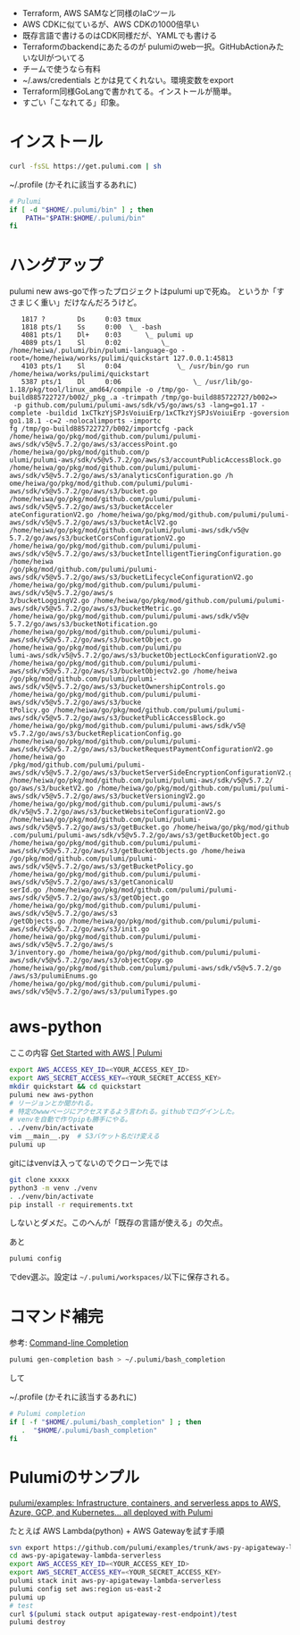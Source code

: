 - Terraform, AWS SAMなど同様のIaCツール
- AWS CDKに似ているが、AWS CDKの1000倍早い
- 既存言語で書けるのはCDK同様だが、YAMLでも書ける
- Terraformのbackendにあたるのが pulumiのweb一択。GitHubActionみたいなUIがついてる
- チームで使うなら有料
- ~/.aws/credentials とかは見てくれない。環境変数をexport
- Terraform同様GoLangで書かれてる。インストールが簡単。
- すごい「こなれてる」印象。


# インストール

```bash
curl -fsSL https://get.pulumi.com | sh
```

~/.profile (かそれに該当するあれに)
```bash
# Pulumi
if [ -d "$HOME/.pulumi/bin" ] ; then
    PATH="$PATH:$HOME/.pulumi/bin"
fi
```


# ハングアップ

pulumi new aws-goで作ったプロジェクトはpulumi upで死ぬ。
というか「すさまじく重い」だけなんだろうけど。


```
   1817 ?        Ds     0:03 tmux
   1818 pts/1    Ss     0:00  \_ -bash
   4081 pts/1    Dl+    0:03      \_ pulumi up
   4089 pts/1    Sl     0:02          \_ /home/heiwa/.pulumi/bin/pulumi-language-go -root=/home/heiwa/works/pulimi/quickstart 127.0.0.1:45813
   4103 pts/1    Sl     0:04              \_ /usr/bin/go run /home/heiwa/works/pulimi/quickstart
   5387 pts/1    Dl     0:06                  \_ /usr/lib/go-1.18/pkg/tool/linux_amd64/compile -o /tmp/go-build885722727/b002/_pkg_.a -trimpath /tmp/go-build885722727/b002=>
 -p github.com/pulumi/pulumi-aws/sdk/v5/go/aws/s3 -lang=go1.17 -complete -buildid 1xCTkzYjSPJsVoiuiErp/1xCTkzYjSPJsVoiuiErp -goversion go1.18.1 -c=2 -nolocalimports -importc
fg /tmp/go-build885722727/b002/importcfg -pack /home/heiwa/go/pkg/mod/github.com/pulumi/pulumi-aws/sdk/v5@v5.7.2/go/aws/s3/accessPoint.go /home/heiwa/go/pkg/mod/github.com/p
ulumi/pulumi-aws/sdk/v5@v5.7.2/go/aws/s3/accountPublicAccessBlock.go /home/heiwa/go/pkg/mod/github.com/pulumi/pulumi-aws/sdk/v5@v5.7.2/go/aws/s3/analyticsConfiguration.go /h
ome/heiwa/go/pkg/mod/github.com/pulumi/pulumi-aws/sdk/v5@v5.7.2/go/aws/s3/bucket.go /home/heiwa/go/pkg/mod/github.com/pulumi/pulumi-aws/sdk/v5@v5.7.2/go/aws/s3/bucketAcceler
ateConfigurationV2.go /home/heiwa/go/pkg/mod/github.com/pulumi/pulumi-aws/sdk/v5@v5.7.2/go/aws/s3/bucketAclV2.go /home/heiwa/go/pkg/mod/github.com/pulumi/pulumi-aws/sdk/v5@v
5.7.2/go/aws/s3/bucketCorsConfigurationV2.go /home/heiwa/go/pkg/mod/github.com/pulumi/pulumi-aws/sdk/v5@v5.7.2/go/aws/s3/bucketIntelligentTieringConfiguration.go /home/heiwa
/go/pkg/mod/github.com/pulumi/pulumi-aws/sdk/v5@v5.7.2/go/aws/s3/bucketLifecycleConfigurationV2.go /home/heiwa/go/pkg/mod/github.com/pulumi/pulumi-aws/sdk/v5@v5.7.2/go/aws/s
3/bucketLoggingV2.go /home/heiwa/go/pkg/mod/github.com/pulumi/pulumi-aws/sdk/v5@v5.7.2/go/aws/s3/bucketMetric.go /home/heiwa/go/pkg/mod/github.com/pulumi/pulumi-aws/sdk/v5@v
5.7.2/go/aws/s3/bucketNotification.go /home/heiwa/go/pkg/mod/github.com/pulumi/pulumi-aws/sdk/v5@v5.7.2/go/aws/s3/bucketObject.go /home/heiwa/go/pkg/mod/github.com/pulumi/pu
lumi-aws/sdk/v5@v5.7.2/go/aws/s3/bucketObjectLockConfigurationV2.go /home/heiwa/go/pkg/mod/github.com/pulumi/pulumi-aws/sdk/v5@v5.7.2/go/aws/s3/bucketObjectv2.go /home/heiwa
/go/pkg/mod/github.com/pulumi/pulumi-aws/sdk/v5@v5.7.2/go/aws/s3/bucketOwnershipControls.go /home/heiwa/go/pkg/mod/github.com/pulumi/pulumi-aws/sdk/v5@v5.7.2/go/aws/s3/bucke
tPolicy.go /home/heiwa/go/pkg/mod/github.com/pulumi/pulumi-aws/sdk/v5@v5.7.2/go/aws/s3/bucketPublicAccessBlock.go /home/heiwa/go/pkg/mod/github.com/pulumi/pulumi-aws/sdk/v5@
v5.7.2/go/aws/s3/bucketReplicationConfig.go /home/heiwa/go/pkg/mod/github.com/pulumi/pulumi-aws/sdk/v5@v5.7.2/go/aws/s3/bucketRequestPaymentConfigurationV2.go /home/heiwa/go
/pkg/mod/github.com/pulumi/pulumi-aws/sdk/v5@v5.7.2/go/aws/s3/bucketServerSideEncryptionConfigurationV2.go /home/heiwa/go/pkg/mod/github.com/pulumi/pulumi-aws/sdk/v5@v5.7.2/
go/aws/s3/bucketV2.go /home/heiwa/go/pkg/mod/github.com/pulumi/pulumi-aws/sdk/v5@v5.7.2/go/aws/s3/bucketVersioningV2.go /home/heiwa/go/pkg/mod/github.com/pulumi/pulumi-aws/s
dk/v5@v5.7.2/go/aws/s3/bucketWebsiteConfigurationV2.go /home/heiwa/go/pkg/mod/github.com/pulumi/pulumi-aws/sdk/v5@v5.7.2/go/aws/s3/getBucket.go /home/heiwa/go/pkg/mod/github
.com/pulumi/pulumi-aws/sdk/v5@v5.7.2/go/aws/s3/getBucketObject.go /home/heiwa/go/pkg/mod/github.com/pulumi/pulumi-aws/sdk/v5@v5.7.2/go/aws/s3/getBucketObjects.go /home/heiwa
/go/pkg/mod/github.com/pulumi/pulumi-aws/sdk/v5@v5.7.2/go/aws/s3/getBucketPolicy.go /home/heiwa/go/pkg/mod/github.com/pulumi/pulumi-aws/sdk/v5@v5.7.2/go/aws/s3/getCanonicalU
serId.go /home/heiwa/go/pkg/mod/github.com/pulumi/pulumi-aws/sdk/v5@v5.7.2/go/aws/s3/getObject.go /home/heiwa/go/pkg/mod/github.com/pulumi/pulumi-aws/sdk/v5@v5.7.2/go/aws/s3
/getObjects.go /home/heiwa/go/pkg/mod/github.com/pulumi/pulumi-aws/sdk/v5@v5.7.2/go/aws/s3/init.go /home/heiwa/go/pkg/mod/github.com/pulumi/pulumi-aws/sdk/v5@v5.7.2/go/aws/s
3/inventory.go /home/heiwa/go/pkg/mod/github.com/pulumi/pulumi-aws/sdk/v5@v5.7.2/go/aws/s3/objectCopy.go /home/heiwa/go/pkg/mod/github.com/pulumi/pulumi-aws/sdk/v5@v5.7.2/go
/aws/s3/pulumiEnums.go /home/heiwa/go/pkg/mod/github.com/pulumi/pulumi-aws/sdk/v5@v5.7.2/go/aws/s3/pulumiTypes.go
```

# aws-python

ここの内容
[Get Started with AWS | Pulumi](https://www.pulumi.com/docs/get-started/aws/)

```bash
export AWS_ACCESS_KEY_ID=<YOUR_ACCESS_KEY_ID> 
export AWS_SECRET_ACCESS_KEY=<YOUR_SECRET_ACCESS_KEY>
mkdir quickstart && cd quickstart
pulumi new aws-python 
# リージョンとか聞かれる。
# 特定のwwwページにアクセスするよう言われる。githubでログインした。
# venvを自動で作りpipも勝手にやる。
. ./venv/bin/activate
vim __main__.py  # S3バケット名だけ変える
pulumi up
```

gitにはvenvは入ってないのでクローン先では
```bash
git clone xxxxx
python3 -m venv ./venv
. ./venv/bin/activate
pip install -r requirements.txt
```

しないとダメだ。このへんが「既存の言語が使える」の欠点。

あと
```bash
pulumi config
```
でdev選ぶ。設定は `~/.pulumi/workspaces/`以下に保存される。



# コマンド補完

参考: [Command\-line Completion](https://www.pulumi.com/docs/reference/cli/#command-line-completion)

```bash
pulumi gen-completion bash > ~/.pulumi/bash_completion
```
して

~/.profile (かそれに該当するあれに)
```bash
# Pulumi completion
if [ -f "$HOME/.pulumi/bash_completion" ] ; then
   .  "$HOME/.pulumi/bash_completion"
fi
```

# Pulumiのサンプル

[pulumi/examples: Infrastructure, containers, and serverless apps to AWS, Azure, GCP, and Kubernetes... all deployed with Pulumi](https://github.com/pulumi/examples)

たとえば AWS Lambda(python) + AWS Gatewayを試す手順

```bash
svn export https://github.com/pulumi/examples/trunk/aws-py-apigateway-lambda-serverless
cd aws-py-apigateway-lambda-serverless
export AWS_ACCESS_KEY_ID=<YOUR_ACCESS_KEY_ID> 
export AWS_SECRET_ACCESS_KEY=<YOUR_SECRET_ACCESS_KEY>
pulumi stack init aws-py-apigateway-lambda-serverless
pulumi config set aws:region us-east-2
pulumi up
# test
curl $(pulumi stack output apigateway-rest-endpoint)/test
pulumi destroy
```
